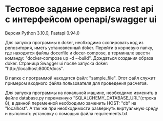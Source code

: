 # Тестовое задание сервиса rest api с интерфейсом openapi/swagger ui
Версия Python 3.10.0, Fastapi 0.94.0

Для запуска программы в doker, необходимо скопировать код из репозитория, иметь установленный doker. Перейти в корневую папку, где находятся файлы docerfile и docer-compose, в терминале ввести команду: "docker-compose up -d --build".
Дождаться создания образа doker. 
Страница Swagger ui после запуска doker: "http://localhost:8000/docs".

В папке с программой находится файл: "sample_file". Этот файл служит примером входного файла пользователя для проведения расчетов.

Для запуска программы на локальной машине, необходимо изменить в файле database.py переменную "SQLALCHEMY_DATABASE_URL"(строка 8), в данной переменной необходимо заменить HOST: "db" на "localhost". А так же при необходимости развернуть виртуальную среду и выполнить установку с помощью файла requirements.txt
